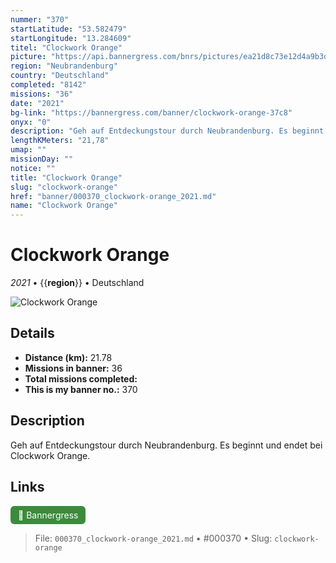 ```yaml
---
nummer: "370"
startLatitude: "53.582479"
startLongitude: "13.284609"
titel: "Clockwork Orange"
picture: "https://api.bannergress.com/bnrs/pictures/ea21d8c73e12d4a9b3dd10bc41a77166"
region: "Neubrandenburg"
country: "Deutschland"
completed: "8142"
missions: "36"
date: "2021"
bg-link: "https://bannergress.com/banner/clockwork-orange-37c8"
onyx: "0"
description: "Geh auf Entdeckungstour durch Neubrandenburg. Es beginnt und endet bei Clockwork Orange."
lengthKMeters: "21,78"
umap: ""
missionDay: ""
notice: ""
title: "Clockwork Orange"
slug: "clockwork-orange"
href: "banner/000370_clockwork-orange_2021.md"
name: "Clockwork Orange"
---
```

# Clockwork Orange

*2021* • {{__region__}} • Deutschland

![Clockwork Orange](https://api.bannergress.com/bnrs/pictures/ea21d8c73e12d4a9b3dd10bc41a77166)



## Details
- **Distance (km):** 21.78
- **Missions in banner:** 36
- **Total missions completed:** 
- **This is my banner no.:** 370



## Description
Geh auf Entdeckungstour durch Neubrandenburg. Es beginnt und endet bei Clockwork Orange.



## Links
<a href="https://bannergress.com/banner/clockwork-orange-37c8" target="_blank" style="display:inline-block;margin-right:8px;padding:6px 12px;background:#3c8b3c;color:#fff;text-decoration:none;border-radius:6px;">🔗 Bannergress</a>



> File: `000370_clockwork-orange_2021.md` • #000370 • Slug: `clockwork-orange`
